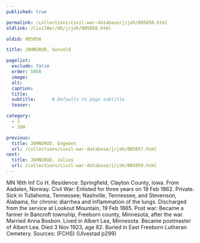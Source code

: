 ```yaml
---
published: true

permalink: /collections/civil-war-database/j/joh/005058.html
oldlink: /CivilWar/db/j/joh/005058.html

oldid: 005058

title: JOHNSRUD, Gunvold

pagelist:
  exclude: false
  order: 5058
  image: 
  alt:
  caption:
  title:
  subtitle:      # Defaults to page subtitle
  teaser:

category: 
  - J 
  - JOH

previous:
  title: JOHNSRUD, Engebet
  url: /collections/civil-war-database/j/joh/005057.html  
next:
  title: JOHNSRUD, Julius
  url: /collections/civil-war-database/j/joh/005059.html   
---
```

MN 16th Inf Co H. Residence: Springfield, Clayton County, Iowa. From Aadalen, Norway. Civil War: Enlisted for three years on 19 Feb 1862. Private. Sick in Tullahoma, Tennessee; Nashville, Tennessee, and Stevenson, Alabama, for chronic diarrhea and inflammation of the lungs. Discharged from the service at Lookout Mountain, 19 Feb 1865. Post war: Became a farmer in Bancroft township, Freeborn county, Minnesota, after the war. Married Anna Bosbon. Lived in Albert Lea, Minnesota. Became postmaster of Albert Lea. Died 3 Nov 1923, age 82. Buried in East Freeborn Lutheran Cemetery. Sources: (FCHS) (Ulvestad p299)